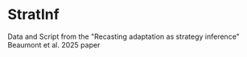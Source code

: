 # StratInf
Data and Script from the "Recasting adaptation as strategy inference" Beaumont et al. 2025 paper
